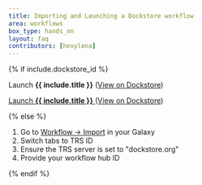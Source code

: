 ```yaml
---
title: Importing and Launching a Dockstore workflow
area: workflows
box_type: hands_on
layout: faq
contributors: [hexylena]
---
```


{% if include.dockstore_id %}

<div class="show-when-galaxy-proxy-active">

<span class="workflow" data-workflow="https://dockstore.org/api/ga4gh/trs/v2/tools/#{{ include.dockstore_id }}">Launch <strong>{{ include.title }}</strong> <i class="fas fa-share-alt" aria-hidden="true"></i></span>
(<a href="https://dockstore.org/workflows/{{ include.dockstore_id }}">View on Dockstore</a>)


</div>

<div class="hide-when-galaxy-proxy-active">

<a href="https://my.galaxy.training/?path=/workflows/trs_import%3ftrs_server=dockstore.org%26run_form=true%26trs_id=%2523{{ include.dockstore_id }}">Launch <strong>{{ include.title }}</strong> <i class="fas fa-share-alt" aria-hidden="true"></i></a>
(<a href="https://dockstore.org/workflows/{{ include.dockstore_id }}">View on Dockstore</a>)

</div>

{% else %}

1. Go to [Workflow → Import](https://my.galaxy.training/?path=/workflows/import) in your Galaxy
2. Switch tabs to TRS ID
3. Ensure the TRS server is set to "dockstore.org"
4. Provide your workflow hub ID

{% endif %}
